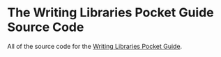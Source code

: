 # The Writing Libraries Pocket Guide Source Code
All of the source code for the [Writing Libraries Pocket Guide](https://vanillajsguides.com).